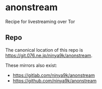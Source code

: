 # anonstream

Recipe for livestreaming over Tor

## Repo

The canonical location of this repo is https://git.076.ne.jp/ninya9k/anonstream.

These mirrors also exist:
* https://gitlab.com/ninya9k/anonstream
* https://github.com/ninya9k/anonstream
